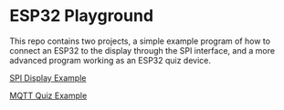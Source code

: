 # ESP32 Playground

This repo contains two projects, a simple example program of how to connect an ESP32 to the display through the SPI interface, and a more advanced program working as an ESP32 quiz device.

[SPI Display Example](https://github.com/rust-community-pl/esp32-playground/tree/main/spi_display_example)

[MQTT Quiz Example](https://github.com/rust-community-pl/esp32-playground/tree/main/mqtt_example)
